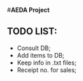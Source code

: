 #**AEDA Project**
## TODO LIST:
  * Consult DB;
  * Add items to DB;
  * Keep info in .txt files;
  * Receipt no. for sales;
